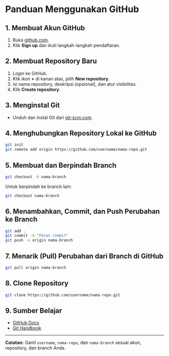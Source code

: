 # Panduan Menggunakan GitHub

## 1. Membuat Akun GitHub
1. Buka [github.com](https://github.com).
2. Klik **Sign up** dan ikuti langkah-langkah pendaftaran.

## 2. Membuat Repository Baru
1. Login ke GitHub.
2. Klik ikon **+** di kanan atas, pilih **New repository**.
3. Isi nama repository, deskripsi (opsional), dan atur visibilitas.
4. Klik **Create repository**.

## 3. Menginstal Git
- Unduh dan instal Git dari [git-scm.com](https://git-scm.com/).

## 4. Menghubungkan Repository Lokal ke GitHub
```bash
git init
git remote add origin https://github.com/username/nama-repo.git
```

## 5. Membuat dan Berpindah Branch
```bash
git checkout -b nama-branch
```
Untuk berpindah ke branch lain:
```bash
git checkout nama-branch
```

## 6. Menambahkan, Commit, dan Push Perubahan ke Branch
```bash
git add .
git commit -m "Pesan commit"
git push -u origin nama-branch
```

## 7. Menarik (Pull) Perubahan dari Branch di GitHub
```bash
git pull origin nama-branch
```

## 8. Clone Repository
```bash
git clone https://github.com/username/nama-repo.git
```

## 9. Sumber Belajar
- [GitHub Docs](https://docs.github.com/)
- [Git Handbook](https://guides.github.com/introduction/git-handbook/)

---
**Catatan:** Ganti `username`, `nama-repo`, dan `nama-branch` sesuai akun, repository, dan branch Anda.
